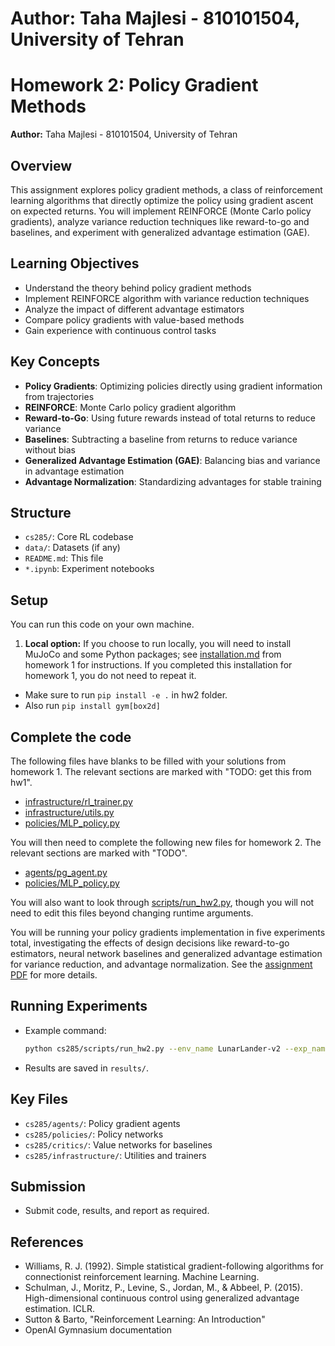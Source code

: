 # Author: Taha Majlesi - 810101504, University of Tehran
# Homework 2: Policy Gradient Methods

**Author:** Taha Majlesi - 810101504, University of Tehran

## Overview

This assignment explores policy gradient methods, a class of reinforcement learning algorithms that directly optimize the policy using gradient ascent on expected returns. You will implement REINFORCE (Monte Carlo policy gradients), analyze variance reduction techniques like reward-to-go and baselines, and experiment with generalized advantage estimation (GAE).

## Learning Objectives

- Understand the theory behind policy gradient methods
- Implement REINFORCE algorithm with variance reduction techniques
- Analyze the impact of different advantage estimators
- Compare policy gradients with value-based methods
- Gain experience with continuous control tasks

## Key Concepts

- **Policy Gradients**: Optimizing policies directly using gradient information from trajectories
- **REINFORCE**: Monte Carlo policy gradient algorithm
- **Reward-to-Go**: Using future rewards instead of total returns to reduce variance
- **Baselines**: Subtracting a baseline from returns to reduce variance without bias
- **Generalized Advantage Estimation (GAE)**: Balancing bias and variance in advantage estimation
- **Advantage Normalization**: Standardizing advantages for stable training

## Structure

- `cs285/`: Core RL codebase
- `data/`: Datasets (if any)
- `README.md`: This file
- `*.ipynb`: Experiment notebooks

## Setup

You can run this code on your own machine.

1. **Local option:** If you choose to run locally, you will need to install MuJoCo and some Python packages; see [installation.md](../hw1/installation.md) from homework 1 for instructions. If you completed this installation for homework 1, you do not need to repeat it.

- Make sure to run `pip install -e .` in hw2 folder.
- Also run `pip install gym[box2d]`

## Complete the code

The following files have blanks to be filled with your solutions from homework 1. The relevant sections are marked with "TODO: get this from hw1".

- [infrastructure/rl_trainer.py](cs285/infrastructure/rl_trainer.py)
- [infrastructure/utils.py](cs285/infrastructure/utils.py)
- [policies/MLP_policy.py](cs285/policies/MLP_policy.py)

You will then need to complete the following new files for homework 2. The relevant sections are marked with "TODO".

- [agents/pg_agent.py](cs285/agents/pg_agent.py)
- [policies/MLP_policy.py](cs285/policies/MLP_policy)

You will also want to look through [scripts/run_hw2.py](cs285/scripts/run_hw2.py), though you will not need to edit this files beyond changing runtime arguments.

You will be running your policy gradients implementation in five experiments total, investigating the effects of design decisions like reward-to-go estimators, neural network baselines and generalized advantage estimation for variance reduction, and advantage normalization. See the [assignment PDF](cs285_hw2.pdf) for more details.

## Running Experiments

- Example command:
  ```bash
  python cs285/scripts/run_hw2.py --env_name LunarLander-v2 --exp_name pg_test
  ```
- Results are saved in `results/`.

## Key Files

- `cs285/agents/`: Policy gradient agents
- `cs285/policies/`: Policy networks
- `cs285/critics/`: Value networks for baselines
- `cs285/infrastructure/`: Utilities and trainers

## Submission

- Submit code, results, and report as required.

## References

- Williams, R. J. (1992). Simple statistical gradient-following algorithms for connectionist reinforcement learning. Machine Learning.
- Schulman, J., Moritz, P., Levine, S., Jordan, M., & Abbeel, P. (2015). High-dimensional continuous control using generalized advantage estimation. ICLR.
- Sutton & Barto, "Reinforcement Learning: An Introduction"
- OpenAI Gymnasium documentation
